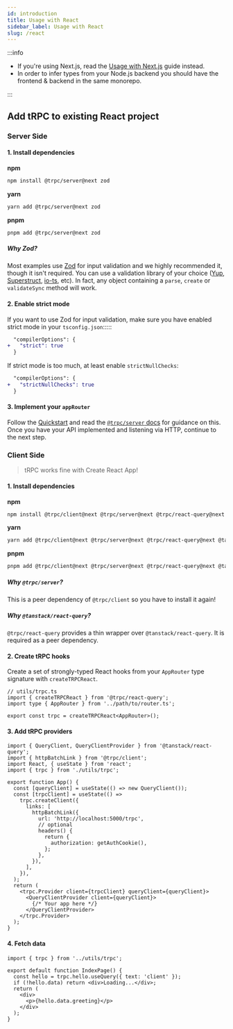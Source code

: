 ```yaml
---
id: introduction
title: Usage with React
sidebar_label: Usage with React
slug: /react
---
```


:::info

- If you're using Next.js, read the [Usage with Next.js](nextjs) guide instead.
- In order to infer types from your Node.js backend you should have the frontend & backend in the same monorepo.

:::

## Add tRPC to existing React project

### Server Side

#### 1. Install dependencies

**npm**

```bash
npm install @trpc/server@next zod
```

**yarn**

```bash
yarn add @trpc/server@next zod
```

**pnpm**

```bash
pnpm add @trpc/server@next zod
```

##### Why Zod?

Most examples use [Zod](https://github.com/colinhacks/zod) for input validation and we highly recommended it, though it isn't required. You can use a validation library of your choice ([Yup](https://github.com/jquense/yup), [Superstruct](https://github.com/ianstormtaylor/superstruct), [io-ts](https://github.com/gcanti/io-ts), etc). In fact, any object containing a `parse`, `create` or `validateSync` method will work.

#### 2. Enable strict mode

If you want to use Zod for input validation, make sure you have enabled strict mode in your `tsconfig.json`:::::

```diff title="tsconfig.json"
  "compilerOptions": {
+   "strict": true
  }
```

If strict mode is too much, at least enable `strictNullChecks`:

```diff title="tsconfig.json"
  "compilerOptions": {
+   "strictNullChecks": true
  }
```

#### 3. Implement your `appRouter`

Follow the [Quickstart](quickstart) and read the [`@trpc/server` docs](router) for guidance on this. Once you have your API implemented and listening via HTTP, continue to the next step.

### Client Side

> tRPC works fine with Create React App!

#### 1. Install dependencies

**npm**

```bash
npm install @trpc/client@next @trpc/server@next @trpc/react-query@next @tanstack/react-query
```

**yarn**

```bash
yarn add @trpc/client@next @trpc/server@next @trpc/react-query@next @tanstack/react-query
```

**pnpm**

```bash
pnpm add @trpc/client@next @trpc/server@next @trpc/react-query@next @tanstack/react-query
```

##### Why `@trpc/server`?

This is a peer dependency of `@trpc/client` so you have to install it again!

##### Why `@tanstack/react-query`?

`@trpc/react-query` provides a thin wrapper over `@tanstack/react-query`. It is required as a peer dependency.

#### 2. Create tRPC hooks

Create a set of strongly-typed React hooks from your `AppRouter` type signature with `createTRPCReact`.

```tsx title='utils/trpc.ts'
// utils/trpc.ts
import { createTRPCReact } from '@trpc/react-query';
import type { AppRouter } from '../path/to/router.ts';

export const trpc = createTRPCReact<AppRouter>();
```

#### 3. Add tRPC providers

```tsx title='App.tsx'
import { QueryClient, QueryClientProvider } from '@tanstack/react-query';
import { httpBatchLink } from '@trpc/client';
import React, { useState } from 'react';
import { trpc } from './utils/trpc';

export function App() {
  const [queryClient] = useState(() => new QueryClient());
  const [trpcClient] = useState(() =>
    trpc.createClient({
      links: [
        httpBatchLink({
          url: 'http://localhost:5000/trpc',
          // optional
          headers() {
            return {
              authorization: getAuthCookie(),
            };
          },
        }),
      ],
    }),
  );
  return (
    <trpc.Provider client={trpcClient} queryClient={queryClient}>
      <QueryClientProvider client={queryClient}>
        {/* Your app here */}
      </QueryClientProvider>
    </trpc.Provider>
  );
}
```

#### 4. Fetch data

```tsx title='pages/IndexPage.tsx'
import { trpc } from '../utils/trpc';

export default function IndexPage() {
  const hello = trpc.hello.useQuery({ text: 'client' });
  if (!hello.data) return <div>Loading...</div>;
  return (
    <div>
      <p>{hello.data.greeting}</p>
    </div>
  );
}
```
